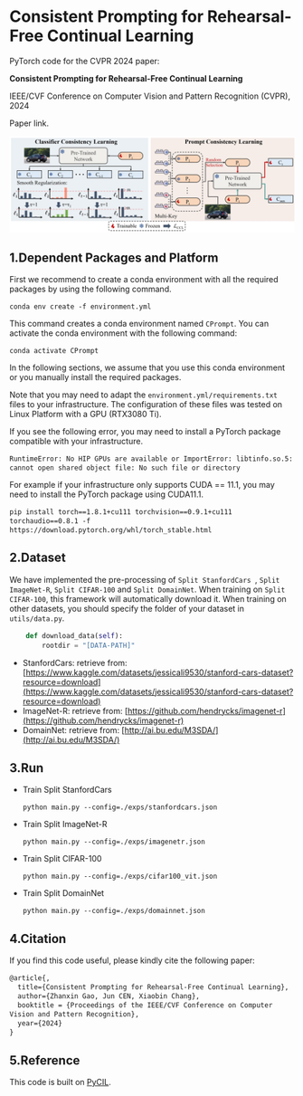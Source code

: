 
# Consistent Prompting for Rehearsal-Free Continual Learning
<!-- Zhanxin Gao, Jun Cen, Xiaobin Chang -->
PyTorch code for the CVPR 2024 paper:

__Consistent Prompting for Rehearsal-Free Continual Learning__

IEEE/CVF Conference on Computer Vision and Pattern Recognition (CVPR), 2024
<!-- This repo contains the official code of the CPrompt (CVPR2024). -->
Paper link.

![The proposed consistent prompting](https://github.com/Zhanxin-Gao/CPrompt/blob/main/CPrompt_Illustration.jpg)

## 1.Dependent Packages and Platform

First we recommend to create a conda environment with all the required packages by using the following command.

```
conda env create -f environment.yml
```

This command creates a conda environment named `CPrompt`. You can activate the conda environment with the following command:

```
conda activate CPrompt
```

In the following sections, we assume that you use this conda environment or you manually install the required packages.

Note that you may need to adapt the `environment.yml/requirements.txt` files to your infrastructure. The configuration of these files was tested on Linux Platform with a GPU (RTX3080 Ti).

If you see the following error, you may need to install a PyTorch package compatible with your infrastructure.

```
RuntimeError: No HIP GPUs are available or ImportError: libtinfo.so.5: cannot open shared object file: No such file or directory
```

For example if your infrastructure only supports CUDA == 11.1, you may need to install the PyTorch package using CUDA11.1.

```
pip install torch==1.8.1+cu111 torchvision==0.9.1+cu111 torchaudio==0.8.1 -f https://download.pytorch.org/whl/torch_stable.html
```

## 2.Dataset

We have implemented the pre-processing of `Split StanfordCars `, `Split ImageNet-R`, `Split CIFAR-100` and `Split DomainNet`. When training on `Split CIFAR-100`, this framework will automatically download it. When training on other datasets, you should specify the folder of your dataset in `utils/data.py`.

```python
    def download_data(self):
        rootdir = "[DATA-PATH]"
```

- StanfordCars: retrieve from: [https://www.kaggle.com/datasets/jessicali9530/stanford-cars-dataset?resource=download](https://www.kaggle.com/datasets/jessicali9530/stanford-cars-dataset?resource=download)
- ImageNet-R: retrieve from: [https://github.com/hendrycks/imagenet-r](https://github.com/hendrycks/imagenet-r)
- DomainNet: retrieve from: [http://ai.bu.edu/M3SDA/](http://ai.bu.edu/M3SDA/)
## 3.Run
<!-- `To run the testing code:`

Due to the limitation of the supplementary material size, we only upload the results of CIFAR100.

- Test CIFAR100

    ```
    python main.py --config=mafdrc-cifar100.json --test True
    ``` -->

<!-- `To run the training code:` -->
- Train Split StanfordCars

    ```
    python main.py --config=./exps/stanfordcars.json
    ```

- Train Split ImageNet-R

    ```
    python main.py --config=./exps/imagenetr.json
    ```

- Train Split CIFAR-100

    ```
    python main.py --config=./exps/cifar100_vit.json
    ```

- Train Split DomainNet

    ```
    python main.py --config=./exps/domainnet.json
    ```


<!-- ## 3.Results

`CIFAR100:`

Tasks | 10 | 20 | 30 | 40 | 50 | 60 | 70 | 80 | 90 | 100 | Avg |
:---: | :---: | :---: | :---: | :---: | :---: | :---: | :---: | :---: | :---: | :---: | :---: |
Ours (MAFDRC) | **93.4** | **83.0** | **80.9** | **76.72** | **74.18** | **71.3** | **69.17** | **65.45** | **63.49** | **62.04** | **73.97**

Note:

If you use other versions of pytorch, it will get a different result. -->

## 4.Citation

If you find this code useful, please kindly cite the following paper:

```
@article{,
  title={Consistent Prompting for Rehearsal-Free Continual Learning},
  author={Zhanxin Gao, Jun CEN, Xiaobin Chang},
  booktitle = {Proceedings of the IEEE/CVF Conference on Computer Vision and Pattern Recognition},
  year={2024}
}
```

## 5.Reference
This code is built on [PyCIL](https://github.com/G-U-N/PyCIL).